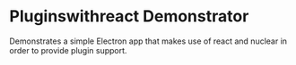 # Pluginswithreact Demonstrator

Demonstrates a simple Electron app that makes use of react and nuclear in order to provide plugin support.
